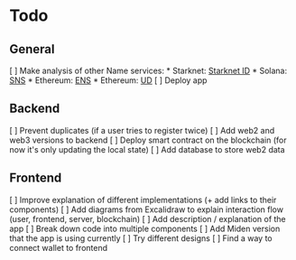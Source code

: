 # Todo

## General

[ ] Make analysis of other Name services:
    * Starknet: [Starknet ID](https://starknet.id/)
    * Solana: [SNS](https://www.sns.id/)
    * Ethereum: [ENS](https://app.ens.domains/)
    * Ethereum: [UD](https://unstoppabledomains.com/)
[ ] Deploy app
     
## Backend

[ ] Prevent duplicates (if a user tries to register twice)
[ ] Add web2 and web3 versions to backend
[ ] Deploy smart contract on the blockchain (for now it's only updating the local state)
[ ] Add database to store web2 data

## Frontend

[ ] Improve explanation of different implementations (+ add links to their components)
[ ] Add diagrams from Excalidraw to explain interaction flow (user, frontend, server, blockchain)
[ ] Add description / explanation of the app
[ ] Break down code into multiple components
[ ] Add Miden version that the app is using currently
[ ] Try different designs
[ ] Find a way to connect wallet to frontend

